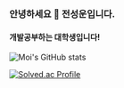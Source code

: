### 안녕하세요 👋 전성운입니다.

#### 개발공부하는 대학생입니다!

![Moi's GitHub stats](https://github-readme-stats.vercel.app/api?username=Moi1oM&show_icons=true&bg_color=00000000)

[![Solved.ac Profile](http://mazassumnida.wtf/api/v2/generate_badge?boj=whoy259)](https://solved.ac/whoy259/)



<!--
**Moi1oM/Moi1oM** is a ✨ _special_ ✨ repository because its `README.md` (this file) appears on your GitHub profile.

Here are some ideas to get you started:

- 🔭 I’m currently working on ...
- 🌱 I’m currently learning ...
- 👯 I’m looking to collaborate on ...
- 🤔 I’m looking for help with ...
- 💬 Ask me about ...
- 📫 How to reach me: ...
- 😄 Pronouns: ...
- ⚡ Fun fact: ...
-->
